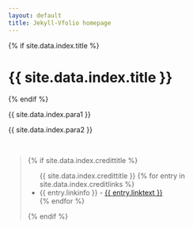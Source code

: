 ```yaml
---
layout: default
title: Jekyll-Vfolio homepage
---
```

<div class="jumbotron jumbotron-fluid">
  <div class="container">
    {% if site.data.index.title %}
    <h1 class="text-center text-title font-weight-bold">{{ site.data.index.title }}</h1>
    {% endif %}
    <p class="text-center lead">{{ site.data.index.para1 }}</p>
    <p class="text-center lead">{{ site.data.index.para2 }}</p><br>
  </div>
</div>
<div class="container">
<blockquote>
  {% if site.data.index.credittitle %}
  <p>
    <ul class="text-center">{{ site.data.index.credittitle }}
      {% for entry in site.data.index.creditlinks %}
      <li>{{ entry.linkinfo }} - <a href="{{ entry.linkaddress }}" rel="nofollow noopner noreferer">{{ entry.linktext }}</a></li>
      {% endfor %}
    </ul>
  </p>
  {% endif %}
</blockquote>
</div>
